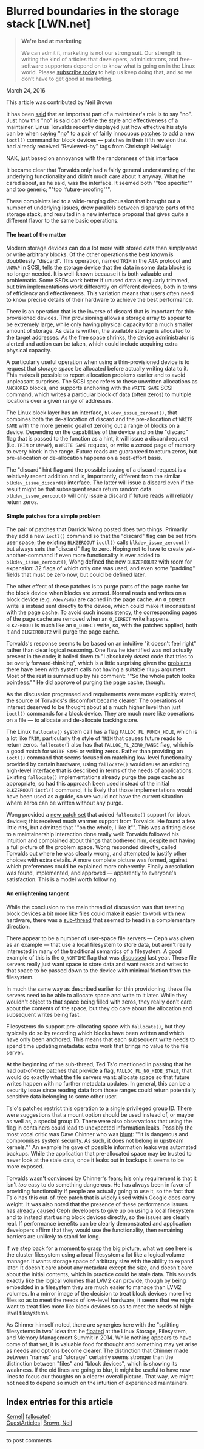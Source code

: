 # Blurred boundaries in the storage stack [LWN.net]

> **We're bad at marketing**
> 
> We can admit it, marketing is not our strong suit. Our strength is writing the kind of articles that developers, administrators, and free-software supporters depend on to know what is going on in the Linux world. Please [subscribe today](/Promo/nsn-bad/subscribe) to help us keep doing that, and so we don’t have to get good at marketing. 

March 24, 2016

This article was contributed by Neil Brown

It has been [said](/Articles/571995/) that an important part of a maintainer's role is to say "no". Just how this "no" is said can define the style and effectiveness of a maintainer. Linus Torvalds recently displayed just how effective his style can be when saying "[no](http://mid.gmane.org/CA+55aFx_NPn0VYk=+Ad5S_r=D6J1xFmWmf7JzQ7RmkwKmdkYOg@mail.gmail.com)" to a pair of fairly innocuous [patches](http://thread.gmane.org/20160302040932.16685.62789.stgit@birch.djwong.org) to add a new `ioctl()` command for block devices — patches in their fifth revision that had already received "Reviewed-by" tags from Christoph Hellwig:

NAK, just based on annoyance with the randomness of this interface 

It became clear that Torvalds only had a fairly general understanding of the underlying functionality and didn't much care about it anyway. What he cared about, as he said, was the interface. It seemed both ""too specific"" and too generic; ""too 'future-proofing'"".

These complaints led to a wide-ranging discussion that brought out a number of underlying issues, drew parallels between disparate parts of the storage stack, and resulted in a new interface proposal that gives quite a different flavor to the same basic operations.

#### The heart of the matter

Modern storage devices can do a lot more with stored data than simply read or write arbitrary blocks. Of the other operations the best known is doubtlessly "discard". This operation, named `TRIM` in the ATA protocol and `UNMAP` in SCSI, tells the storage device that the data in some data blocks is no longer needed. It is well-known because it is both valuable and problematic. Some SSDs work better if unused data is regularly trimmed, but trim implementations work differently on different devices, both in terms of efficiency and effectiveness. This variation means that users often need to know precise details of their hardware to achieve the best performance.

There is an operation that is the inverse of discard that is important for thin-provisioned devices. Thin provisioning allows a storage array to appear to be extremely large, while only having physical capacity for a much smaller amount of storage. As data is written, the available storage is allocated to the target addresses. As the free space shrinks, the device administrator is alerted and action can be taken, which could include acquiring extra physical capacity.

A particularly useful operation when using a thin-provisioned device is to request that storage space be allocated before actually writing data to it. This makes it possible to report allocation problems earlier and to avoid unpleasant surprises. The SCSI spec refers to these unwritten allocations as `ANCHORED` blocks, and supports anchoring with the `WRITE SAME` SCSI command, which writes a particular block of data (often zeros) to multiple locations over a given range of addresses.

The Linux block layer has an interface, `blkdev_issue_zeroout()`, that combines both the de-allocation of discard and the pre-allocation of `WRITE SAME` with the more generic goal of zeroing out a range of blocks on a device. Depending on the capabilities of the device and on the "discard" flag that is passed to the function as a hint, it will issue a discard request (i.e. `TRIM` or `UNMAP`), a `WRITE SAME` request, or write a zeroed page of memory to every block in the range. Future reads are guaranteed to return zeros, but pre-allocation or de-allocation happens on a best-effort basis. 

The "discard" hint flag and the possible issuing of a discard request is a relatively recent addition and is, importantly, different from the similar `blkdev_issue_discard()` interface. The latter will issue a discard even if the result might be that subsequent reads return random data. `blkdev_issue_zeroout()` will only issue a discard if future reads will reliably return zeros. 

#### Simple patches for a simple problem

The pair of patches that Darrick Wong posted does two things. Primarily they add a new `ioctl()` command so that the "discard" flag can be set from user space; the existing `BLKZEROOUT` `ioctl()` calls `blkdev_issue_zeroout()` but always sets the "discard" flag to zero. Hoping not to have to create yet-another-command if even more functionality is ever added to `blkdev_issue_zeroout()`, Wong defined the new `BLKZEROOUT2` with room for expansion: 32 flags of which only one was used, and even some "padding" fields that must be zero now, but could be defined later.

The other effect of these patches is to purge parts of the page cache for the block device when blocks are zeroed. Normal reads and writes on a block device (e.g. `/dev/sda`) are cached in the page cache. An `O_DIRECT` write is instead sent directly to the device, which could make it inconsistent with the page cache. To avoid such inconsistency, the corresponding pages of the page cache are removed when an `O_DIRECT` write happens. `BLKZEROOUT` is much like an `O_DIRECT` write, so, with the patches applied, both it and `BLKZEROOUT2` will purge the page cache.

Torvalds's response seems to be based on an intuitive "it doesn't feel right" rather than clear logical reasoning. One flaw he identified was not actually present in the code; it boiled down to "I absolutely _detest_ code that tries to be overly forward-thinking", which is a little surprising given the [problems](/Articles/585415/) there have been with system calls not having a suitable `flags` argument. Most of the rest is summed up by his comment: ""So the whole patch looks pointless."" He did approve of purging the page cache, though.

As the discussion progressed and requirements were more explicitly stated, the source of Torvalds's discomfort became clearer. The operations of interest deserved to be thought about at a much higher level than just `ioctl()` commands for a block device. They are much more like operations on a file — to allocate and de-allocate backing store.

The Linux `fallocate()` system call has a flag `FALLOC_FL_PUNCH_HOLE`, which is a lot like `TRIM`, particularly the style of `TRIM` that causes future reads to return zeros. `fallocate()` also has that `FALLOC_FL_ZERO_RANGE` flag, which is a good match for `WRITE SAME` or writing zeros. Rather than providing an `ioctl()` command that seems focused on matching low-level functionality provided by certain hardware, using `fallocate()` would reuse an existing high-level interface that is described in terms of the needs of applications. Existing `fallocate()` implementations already purge the page cache as appropriate, so had this approach been used instead of the initial `BLKZEROOUT` `ioctl()` command, it is likely that those implementations would have been used as a guide, so we would not have the current situation where zeros can be written without any purge.

Wong provided a [new patch set](http://thread.gmane.org/20160305005556.29738.66782.stgit@birch.djwong.org) that added `fallocate()` support for block devices; this received much warmer support from Torvalds. He found a few little nits, but admitted that ""on the whole, I like it"". This was a fitting close to a maintainership interaction done really well: Torvalds followed his intuition and complained about things that bothered him, despite not having a full picture of the problem space. Wong responded directly, called Torvalds out where he was clearly wrong, and attempted to justify other choices with extra details. A more complete picture was formed, against which preferences could be explained more coherently. Finally a resolution was found, implemented, and approved — apparently to everyone's satisfaction. This is a model worth following.

#### An enlightening tangent

While the conclusion to the main thread of discussion was that treating block devices a bit more like files could make it easier to work with new hardware, there was a [sub-thread](http://thread.gmane.org/20160303223952.GE24012@thunk.org) that seemed to head in a complementary direction.

There appear to be a number of user-space file servers — Ceph was given as an example — that use a local filesystem to store data, but aren't really interested in many of the traditional semantics of a filesystem. A good example of this is the `O_NOMTIME` flag that was [discussed](/Articles/643892/) last year. These file servers really just want space to store data and want reads and writes to that space to be passed down to the device with minimal friction from the filesystem.

In much the same way as described earlier for thin provisioning, these file servers need to be able to allocate space and write to it later. While they wouldn't object to that space being filled with zeros, they really don't care about the contents of the space, but they do care about the allocation and subsequent writes being fast.

Filesystems do support pre-allocating space with `fallocate()`, but they typically do so by recording which blocks have been written and which have only been anchored. This means that each subsequent write needs to spend time updating metadata: extra work that brings no value to the file server.

At the beginning of the sub-thread, Ted Ts'o mentioned in passing that he had out-of-tree patches that provide a flag, `FALLOC_FL_NO_HIDE_STALE`, that would do exactly what the file servers want: allocate space so that future writes happen with no further metadata updates. In general, this can be a security issue since reading data from those ranges could return potentially sensitive data belonging to some other user.

Ts'o's patches restrict this operation to a single privileged group ID. There were suggestions that a mount option should be used instead of, or maybe as well as, a special group ID. There were also observations that using the flag in containers could lead to unexpected information leaks. Possibly the most vocal critic was Dave Chinner who was [blunt](http://mid.gmane.org/20160303231050.GU29057@dastard): ""it is dangerous and compromises system security. As such, it does not belong in upstream kernels."" An example he gave of possible information leaks was automated backups. While the application that pre-allocated space may be trusted to never look at the stale data, once it leaks out in backups it seems to be more exposed.

Torvalds [wasn't convinced](http://mid.gmane.org/CA+55aFwHLJffmN-Dw=yZCGKzxe_2Tm9h2GjdaFL3JdvYXNstRw@mail.gmail.com) by Chinner's fears; his only requirement is that it isn't _too_ easy to do something dangerous. He has always been in favor of providing functionality if people are actually going to use it, so the fact that Ts'o has this out-of-tree patch that is widely used within Google does carry weight. It was also noted that the presence of these performance issues has [already caused](http://mid.gmane.org/CAC6JEv-CGaphHj6hVXUhFS+Dc4jS46nO1yOfKF5yA8AnDwqgOw@mail.gmail.com) Ceph developers to give up on using a local filesystem and to instead start using block devices directly, so the issues are clearly real. If performance benefits can be clearly demonstrated and application developers affirm that they would use the functionality, then remaining barriers are unlikely to stand for long. 

If we step back for a moment to grasp the big picture, what we see here is the cluster filesystem using a local filesystem a lot like a logical volume manager. It wants storage space of arbitrary size with the ability to expand later. It doesn't care about any metadata except the size, and doesn't care about the initial contents, which in practice could be stale data. This sounds exactly like the logical volumes that LVM2 can provide, though by being embedded in a filesystem they are much easier to manage than LVM2 volumes. In a mirror image of the decision to treat block devices more like files so as to meet the needs of low-level hardware, it seems that we might want to treat files more like block devices so as to meet the needs of high-level filesystems.

As Chinner himself noted, there are synergies here with the "splitting filesystems in two" idea that he [floated](/Articles/592091/#splitting) at the Linux Storage, Filesystem, and Memory Management Summit in 2014. While nothing appears to have come of that yet, it is valuable food for thought and something may yet arise as needs and options become clearer. The distinction that Chinner made between "names" and "storage" certainly seems stronger than the distinction between "files" and "block devices", which is showing its weakness. If the old lines are going to blur, it might be useful to have new lines to focus our thoughts on a clearer overall picture. That way, we might not need to depend so much on the intuition of experienced maintainers.

  
Index entries for this article  
---  
[Kernel](/Kernel/Index)| [fallocate()](/Kernel/Index#fallocate)  
[GuestArticles](/Archives/GuestIndex/)| [Brown, Neil](/Archives/GuestIndex/#Brown_Neil)  
  


* * *

to post comments 
